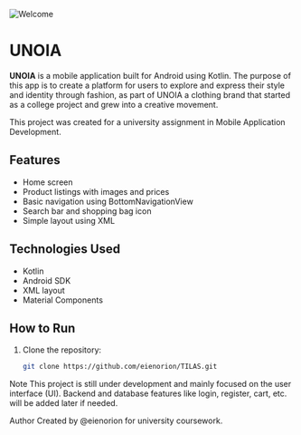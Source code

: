 
![Welcome](showtime.jpg)


# UNOIA

**UNOIA** is a mobile application built for Android using Kotlin. The purpose of this app is to create a platform for users to explore and express their style and identity through fashion, as part of UNOIA a clothing brand that started as a college project and grew into a creative movement.

This project was created for a university assignment in Mobile Application Development.

## Features

- Home screen
- Product listings with images and prices
- Basic navigation using BottomNavigationView
- Search bar and shopping bag icon
- Simple layout using XML 

## Technologies Used

- Kotlin
- Android SDK
- XML layout
- Material Components

## How to Run

1. Clone the repository:
   ```bash
   git clone https://github.com/eienorion/TILAS.git

Note
This project is still under development and mainly focused on the user interface (UI). Backend and database features like login, register, cart, etc. will be added later if needed.

Author
Created by @eienorion for university coursework.
